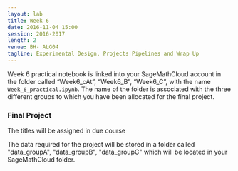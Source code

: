 ```yaml
---
layout: lab
title: Week 6
date: 2016-11-04 15:00
session: 2016-2017
length: 2
venue: BH- ALG04
tagline: Experimental Design, Projects Pipelines and Wrap Up
---
```


Week 6 practical notebook is linked into your SageMathCloud account in the folder called “Week6_cAt”, “Week6_B”, “Week6_C”, with the name `Week_6_practical.ipynb`. The name of the folder is associated with the three different groups to which you have been allocated for the final project.

### Final Project

The titles will be assigned in due course

The data required for the project will be stored in a folder called "data_groupA", "data_groupB", "data_groupC" which will be located in your SageMathCloud folder.


